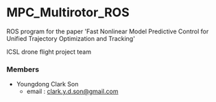 # MPC_Multirotor_ROS

ROS program for the paper 'Fast Nonlinear Model Predictive Control for Unified Trajectory Optimization and Tracking'

ICSL drone flight project team

### Members ###
+ Youngdong Clark Son  
  * email : clark.y.d.son@gmail.com
